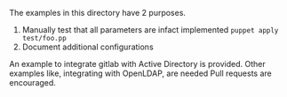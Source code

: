 The examples in this directory have 2 purposes. 

1. Manually test that all parameters are infact implemented `puppet apply test/foo.pp` 
2. Document additional configurations

An example to integrate gitlab with Active Directory is provided. Other examples like, integrating with OpenLDAP, are needed
Pull requests are encouraged. 
